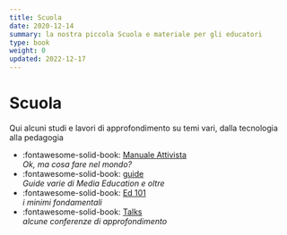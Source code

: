 ```yaml
---
title: Scuola
date: 2020-12-14
summary: la nostra piccola Scuola e materiale per gli educatori
type: book
weight: 0
updated: 2022-12-17
---
```

# Scuola

Qui alcuni studi e lavori di approfondimento su temi vari, dalla tecnologia alla pedagogia

<div class="grid cards" markdown>

- :fontawesome-solid-book: [Manuale Attivista](manuale-attivista/index.md)  
_Ok, ma cosa fare nel mondo?_
- :fontawesome-solid-book: [guide](guide/index.md)  
_Guide varie di Media Education e oltre_
- :fontawesome-solid-book: [Ed 101](ed101/index.md)  
_i minimi fondamentali_
- :fontawesome-solid-book: [Talks](talk/index.md)  
_alcune conferenze di approfondimento_

</div>
